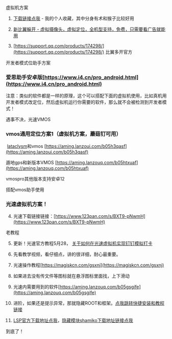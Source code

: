 虚拟机方案

1. [下载链接点我](https://aming.lanzouv.com/b05hetnnc) - 我的个人收藏，其中分身有术和猴子比较好用

2. [新比翼躲开 - 虚拟摄像头，虚拟定位，全机型支持，免费，只需要看广告就能用](https://sudami.lanzoul.com/ie0kY0bz56be?w1=)

  3. [https://support.qq.com/products/174298/](https://support.qq.com/products/174298/)  比翼多开官方



开发者模式位助手方案

### 爱思助手安卓版[https://www.i4.cn/pro_android.html](https://www.i4.cn/pro_android.html)

注意：类似的软件都是一样的原理，这个可以搭配下面的虚拟机使用，比如真机用开发者模式改定位，然后虚拟机运行你需要的软件，那么就不会被检测到开发者模式！



遇事不决，光速VMOS

### vmos通用定位方案1（虚拟机方案，蘑菇钉可用）

 [lataclysm](https://aming.lanzoui.com/incjqnp1pyd)和vmos    [https://aming.lanzoui.com/b05h3qasf](https://aming.lanzoui.com/b05h3qasf)

遁地gps和新版本VMOS   [https://aming.lanzouq.com/b05htxuaf](https://aming.lanzouq.com/b05htxuaf)

  vmospro其他版本支持安卓12

  搭配vmos助手使用



### **光速虚拟机方案！**

4. 光速下载链接链接：[https://www.123pan.com/s/BXT9-pNwmH](https://www.123pan.com/s/BXT9-pNwmH)

老教程

5. 更新！光速官方教程5月28， [关于如何在光速虚拟机实现钉钉模拟打卡](https://cu3jyccx1k.feishu.cn/docs/doccnQBuQozzZ9yk2k7qoWxDwLw)

6. 先看教学视频，看仔细点，讲的很详细，耐心最重要。

7. 光速操作教程[https://magiskcn.com/gsxnj](https://magiskcn.com/gsxnj)

8. 如果进去没有传文件等图标就在悬浮图标里面找，上下滑动

9. 光速内需要用到的软件[https://aming.lanzouq.com/b05gsgife](https://aming.lanzouq.com/b05gsgife)

10. 进阶，如果还是提示异常，那就隐藏ROOT和框架。[点我跳转快捷安装和教程链接](https://magiskcn.com/shamiko-install)

11. [LSP官方下载地址点我](https://cithub.icu/LSPosed/LSPosed/releases)，[隐藏模块shamiko下载地址链接点我](https://cithub.icu/LSPosed/LSPosed.github.io/releases)





到底了！

